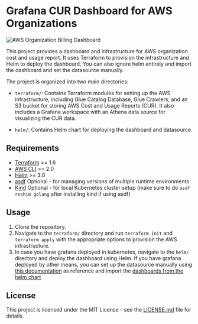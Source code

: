 # Grafana CUR Dashboard for AWS Organizations

![AWS Organization Billing Dashboard](https://ibb.co/G3tnCVw)

This project provides a dashboard and infrastructure for AWS organization cost and usage report. It uses Terraform to provision the infrastructure and Helm to deploy the dashboard. You can also ignore helm entirely and import the dashboard and set the datasource manually.

The project is organized into two main directories:

- `terraform/`: Contains Terraform modules for setting up the AWS infrastructure, including Glue Catalog Database, Glue Crawlers, and an S3 bucket for storing AWS Cost and Usage Reports (CUR). It also includes a Grafana workspace with an Athena data source for visualizing the CUR data.

- `helm/`: Contains Helm chart for deploying the dashboard and datasource.

## Requirements

- [Terraform](https://www.terraform.io/downloads.html) >= 1.6
- [AWS CLI](https://aws.amazon.com/cli/) >= 2.0
- [Helm](https://helm.sh/docs/intro/install/) >= 3.0
- [asdf](https://asdf-vm.com/#/core-manage-asdf) Optional - for managing versions of multiple runtime environments
- [Kind](https://kind.sigs.k8s.io/docs/user/quick-start/) Optional - for local Kubernetes cluster setup (make sure to do `asdf reshim golang` after installing kind if using asdf)

## Usage

1. Clone the repository.
2. Navigate to the `terraform/` directory and run `terraform init` and `terraform apply` with the appropriate options to provision the AWS infrastructure.
3. In case you have grafana deployed in kubernetes, navigate to the `helm/` directory and deploy the dashboard using Helm. If you have grafana deployed by other means, you can set up the datasource manually using [this documentation](https://grafana.com/grafana/plugins/grafana-athena-datasource/?tab=overview) as reference and import the [dashboards from the helm chart](helm/aws-org-cur-dashboard/dashboards/)

## License

This project is licensed under the MIT License - see the [LICENSE.md](LICENSE.md) file for details.
